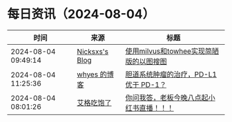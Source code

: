 ﻿# 每日资讯（2024-08-04）

|时间|来源|标题|
|---|---|---|
|2024-08-04 09:49:14|[Nicksxs's Blog](https://nicksxs.me/atom.xml)|[使用milvus和towhee实现简陋版的以图搜图](https://nicksxs.me/2024/08/04/%E4%BD%BF%E7%94%A8milvus%E5%92%8Ctowhee%E5%AE%9E%E7%8E%B0%E7%AE%80%E9%99%8B%E7%89%88%E7%9A%84%E4%BB%A5%E5%9B%BE%E6%90%9C%E5%9B%BE/)|
|2024-08-04 11:25:36|[whyes 的博客](https://whyes.org/feed.xml)|[胆道系统肿瘤的治疗，PD-L1 优于 PD-1？](http://whyes.org/2024/kn966-vs-topaz-1)|
|2024-08-04 08:01:26|[艾格吃饱了](https://feedpress.me/wx-aigechibaole)|[你问我答，老板今晚八点起小红书直播！！！](http://mp.weixin.qq.com/s?__biz=MjM5NTYxODQyMA%3D%3D&mid=2653456950&idx=1&sn=80baff79b5f75c2c9c53a97daff8791c)|
